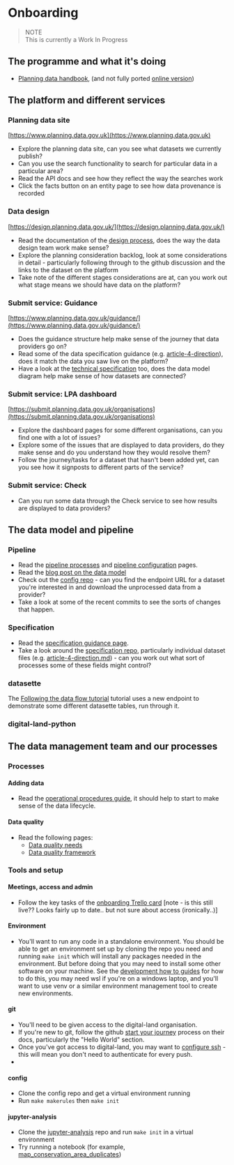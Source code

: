 

# Onboarding

> NOTE  
> This is currently a Work In Progress 

## The programme and what it's doing

* [Planning data handbook](https://docs.google.com/document/d/1PoAUktKj80qOTvI4BB3qZkZdwpiGEq_woEfrIdwg2Ac/edit?tab=t.0), (and not fully ported [online version](https://handbook.planning.data.gov.uk/))

## The platform and different services

### Planning data site

[https://www.planning.data.gov.uk](https://www.planning.data.gov.uk)


* Explore the planning data site, can you see what datasets we currently publish?
* Can you use the search functionality to search for particular data in a particular area?
* Read the API docs and see how they reflect the way the searches work
* Click the facts button on an entity page to see how data provenance is recorded

### Data design 

[https://design.planning.data.gov.uk/](https://design.planning.data.gov.uk/)

* Read the documentation of the [design process](https://design.planning.data.gov.uk/data-design-process), does the way the data design team work make sense?
* Explore the planning consideration backlog, look at some considerations in detail - particularly following through to the github discussion and the links to the dataset on the platform
* Take note of the different stages considerations are at, can you work out what stage means we should have data on the platform?

### Submit service: Guidance

[https://www.planning.data.gov.uk/guidance/](https://www.planning.data.gov.uk/guidance/)

* Does the guidance structure help make sense of the journey that data providers go on?
* Read some of the data specification guidance (e.g. [article-4-direction](https://www.planning.data.gov.uk/guidance/specifications/article-4-direction)), does it match the data you saw live on the platform?
* Have a look at the [technical specification](https://digital-land.github.io/specification/specification/article-4-direction/) too, does the data model diagram help make sense of how datasets are connected?

### Submit service: LPA dashboard

[https://submit.planning.data.gov.uk/organisations](https://submit.planning.data.gov.uk/organisations)


* Explore the dashboard pages for some different organisations, can you find one with a lot of issues?
* Explore some of the issues that are displayed to data providers, do they make sense and do you understand how they would resolve them?
* Follow the journey/tasks for a dataset that hasn't been added yet, can you see how it signposts to different parts of the service?

### Submit service: Check

* Can you run some data through the Check service to see how results are displayed to data providers?


## The data model and pipeline

### Pipeline
* Read the [pipeline processes](../../Explanation/Key-Concepts/pipeline-processes) and [pipeline configuration](../../Explanation/Key-Concepts/pipeline-configuration) pages.
* Read the [blog post on the data model](https://digital-land.github.io/blog-post/storing-and-updating-data/)
* Check out the [config repo](https://github.com/digital-land/config/) - can you find the endpoint URL for a dataset you're interested in and download the unprocessed data from a provider?
* Take a look at some of the recent commits to see the sorts of changes that happen.

### Specification

* Read the [specification guidance page](../../Explanation/Key-Concepts/specification).
* Take a look around the [specification repo](https://github.com/digital-land/specification/), particularly individual dataset files (e.g. [article-4-direction.md](https://github.com/digital-land/specification/blob/main/content/dataset/article-4-direction.md?plain=1)) - can you work out what sort of processes some of these fields might control?

### datasette

The [Following the data flow tutorial](../Following-the-data-flow) tutorial uses a new endpoint to demonstrate some different datasette tables, run through it.

### digital-land-python



## The data management team and our processes

### Processes

#### Adding data
* Read the [operational procedures guide](../../Explanation/Operational-Procedures), it should help to start to make sense of the data lifecycle.

#### Data quality
* Read the following pages:
    * [Data quality needs](../../Explanation/Key-Concepts/Data-quality-1-needs)
    * [Data quality framework](../../Explanation/Key-Concepts/Data-quality-2-framework) 



### Tools and setup

#### Meetings, access and admin
* Follow the key tasks of the [onboarding Trello card](https://trello.com/c/bONeNXuA/144-template-onboarding-ticket) [note - is this still live?? Looks fairly up to date.. but not sure about access (ironically..)]

#### Environment
* You'll want to run any code in a standalone environment. You should be able to get an environment set up by cloning the repo you need and running `make init` which will install any packages needed in the environment. But before doing that you may need to install some other software on your machine. See the [development how to guides](../../../development/how-to-guides/) for how to do this, you may need wsl if you're on a windows laptop, and you'll want to use venv or a similar environment management tool to create new environments.

#### git
* You'll need to be given access to the digital-land organisation.
* If you're new to git, follow the github [start your journey](https://docs.github.com/en/get-started/start-your-journey) process on their docs, particularly the "Hello World" section.
* Once you've got access to digital-land, you may want to [configure ssh](https://docs.github.com/en/authentication/connecting-to-github-with-ssh/checking-for-existing-ssh-keys) - this will mean you don't need to authenticate for every push.
* 

#### config
* Clone the config repo and get a virtual environment running
* Run `make makerules` then `make init` 

#### jupyter-analysis
* Clone the [jupyter-analysis](https://github.com/digital-land/jupyter-analysis) repo and run `make init` in a virtual environment
* Try running a notebook (for example, [map_conservation_area_duplicates](https://github.com/digital-land/jupyter-analysis/blob/main/reports/find_conservation_area_duplicates/map_conservation_area_duplicates.ipynb))